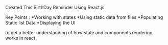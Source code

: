 Created This BirthDay Reminder Using React.js

Key Points :
*Working with states
*Using static data from files
*Populating Static list Data
*Displaying the UI

to get a better understanding of how state and components rendering works in react
